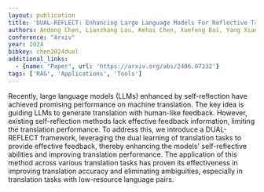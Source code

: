 ```yaml
---
layout: publication
title: 'DUAL-REFLECT: Enhancing Large Language Models For Reflective Translation Through Dual Learning Feedback Mechanisms'
authors: Andong Chen, Lianzhang Lou, Kehai Chen, Xuefeng Bai, Yang Xiang, Muyun Yang, Tiejun Zhao, Min Zhang
conference: "Arxiv"
year: 2024
bibkey: chen2024dual
additional_links:
  - {name: "Paper", url: 'https://arxiv.org/abs/2406.07232'}
tags: ['RAG', 'Applications', 'Tools']
---
```

Recently, large language models (LLMs) enhanced by self-reflection have
achieved promising performance on machine translation. The key idea is guiding
LLMs to generate translation with human-like feedback. However, existing
self-reflection methods lack effective feedback information, limiting the
translation performance. To address this, we introduce a DUAL-REFLECT
framework, leveraging the dual learning of translation tasks to provide
effective feedback, thereby enhancing the models' self-reflective abilities and
improving translation performance. The application of this method across
various translation tasks has proven its effectiveness in improving translation
accuracy and eliminating ambiguities, especially in translation tasks with
low-resource language pairs.

